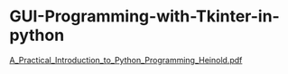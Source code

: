 # GUI-Programming-with-Tkinter-in-python

[A_Practical_Introduction_to_Python_Programming_Heinold.pdf](https://github.com/khaled-taha/GUI-Programming-with-Tkinter-in-python/files/10252309/A_Practical_Introduction_to_Python_Programming_Heinold.pdf)
